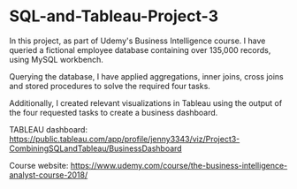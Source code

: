 # SQL-and-Tableau-Project-3
In this project, as part of Udemy's Business Intelligence course. I have queried a fictional employee database containing over 135,000 records, using MySQL workbench. 

Querying the database, I have applied aggregations, inner joins, cross joins and stored procedures to solve the required four tasks. 

Additionally, I created relevant visualizations in Tableau using the output of the four requested tasks to create a business dashboard.

TABLEAU dashboard: https://public.tableau.com/app/profile/jenny3343/viz/Project3-CombiningSQLandTableau/BusinessDashboard

Course website: https://www.udemy.com/course/the-business-intelligence-analyst-course-2018/


